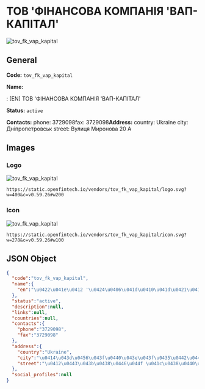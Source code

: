 
# ТОВ 'ФІНАНСОВА КОМПАНІЯ 'ВАП-КАПІТАЛ' 
![tov_fk_vap_kapital](https://static.openfintech.io/vendors/tov_fk_vap_kapital/logo.svg?w=400&c=v0.59.26#w200)  

## General 
 
**Code:** `tov_fk_vap_kapital` 
 
**Name:** 
 
:	[EN] ТОВ 'ФІНАНСОВА КОМПАНІЯ 'ВАП-КАПІТАЛ' 
 
**Status:** `active` 
 
**Contacts:** 
phone: 3729098fax: 3729098**Address:** 
country: Ukraine 
city: Дніпропетровськ 
street: Вулиця Миронова 20 А 

## Images 

### Logo 
 
![tov_fk_vap_kapital](https://static.openfintech.io/vendors/tov_fk_vap_kapital/logo.svg?w=400&c=v0.59.26#w200)  

```
https://static.openfintech.io/vendors/tov_fk_vap_kapital/logo.svg?w=400&c=v0.59.26#w200
```  

### Icon 
 
![tov_fk_vap_kapital](https://static.openfintech.io/vendors/tov_fk_vap_kapital/icon.svg?w=278&c=v0.59.26#w100)  

```
https://static.openfintech.io/vendors/tov_fk_vap_kapital/icon.svg?w=278&c=v0.59.26#w100
```  

## JSON Object 

```json
{
  "code":"tov_fk_vap_kapital",
  "name":{
    "en":"\u0422\u041e\u0412 '\u0424\u0406\u041d\u0410\u041d\u0421\u041e\u0412\u0410 \u041a\u041e\u041c\u041f\u0410\u041d\u0406\u042f '\u0412\u0410\u041f-\u041a\u0410\u041f\u0406\u0422\u0410\u041b'"
  },
  "status":"active",
  "description":null,
  "links":null,
  "countries":null,
  "contacts":{
    "phone":"3729098",
    "fax":"3729098"
  },
  "address":{
    "country":"Ukraine",
    "city":"\u0414\u043d\u0456\u043f\u0440\u043e\u043f\u0435\u0442\u0440\u043e\u0432\u0441\u044c\u043a",
    "street":"\u0412\u0443\u043b\u0438\u0446\u044f \u041c\u0438\u0440\u043e\u043d\u043e\u0432\u0430 20 \u0410"
  },
  "social_profiles":null
}
```  
